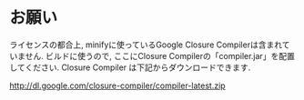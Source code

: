 # お願い
ライセンスの都合上, minifyに使っているGoogle Closure Compilerは含まれていません.
ビルドに使うので, ここにClosure Compilerの「compiler.jar」を配置してください. 
Closure Compiler は下記からダウンロードできます. 

http://dl.google.com/closure-compiler/compiler-latest.zip


